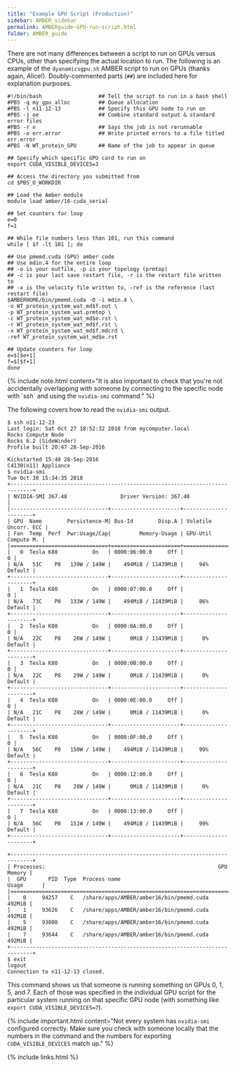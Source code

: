 ```yaml
---
title: "Example GPU Script (Production)"
sidebar: AMBER_sidebar
permalink: AMBERguide-GPU-run-script.html
folder: AMBER_guide
---
```


<link rel="stylesheet" href="css/theme-orange.css">

There are not many differences between a script to run on GPUs versus CPUs,
other than specifying the actual location to run. The following is an example
of the `dyanamicsgpu.sh` AMBER script to run on GPUs (thanks again, Alice!).
Doubly-commented parts (`##`) are included here for explanation purposes.

```
#!/bin/bash                  ## Tell the script to run in a bash shell
#PBS -q my_gpu_alloc         ## Queue allocation
#PBS -l n11-12-13	         ## Specify this GPU node to run on
#PBS -j oe				     ## Combine standard output & standard error files
#PBS -r n					 ## Says the job is not rerunnable
#PBS -o err.error			 ## Write printed errors to a file titled err.error
#PBS -N WT_protein_GPU		 ## Name of the job to appear in queue

## Specify which specific GPU card to run on
export CUDA_VISIBLE_DEVICES=3

## Access the directory you submitted from
cd $PBS_O_WORKDIR

## Load the Amber module
module load amber/16-cuda_serial

## Set counters for loop
e=0
f=1

## While file numbers less than 101, run this command
while [ $f -lt 101 ]; do

## Use pmemd.cuda (GPU) amber code
## Use mdin.4 for the entire loop
## -o is your outfile, -p is your topology (prmtop)
## -c is your last save restart file, -r is the restart file written to
## -x is the velocity file written to, -ref is the reference (last restart file)
$AMBERHOME/bin/pmemd.cuda -O -i mdin.4 \
-o WT_protein_system_wat_md$f.out \
-p WT_protein_system_wat.prmtop \
-c WT_protein_system_wat_md$e.rst \
-r WT_protein_system_wat_md$f.rst \
-x WT_protein_system_wat_md$f.mdcrd \
-ref WT_protein_system_wat_md$e.rst

## Update counters for loop
e=$[$e+1]
f=$[$f+1]
done
```

{% include note.html content="It is also important to check that you're not
accidentally overlapping with someone by connecting to the specific node with
\`ssh\` and using the `nvidia-smi` command." %}

The following covers how to read the `nvidia-smi` output.
```
$ ssh n11-12-23
Last login: Sat Oct 27 18:52:32 2018 from mycomputer.local
Rocks Compute Node
Rocks 6.2 (SideWinder)
Profile built 20:47 28-Sep-2016

Kickstarted 15:48 28-Sep-2016
C4130(n11) Appliance
$ nvidia-smi
Tue Oct 30 15:34:35 2018       
+-----------------------------------------------------------------------------+
| NVIDIA-SMI 367.48                 Driver Version: 367.48                    |
|-------------------------------+----------------------+----------------------+
| GPU  Name        Persistence-M| Bus-Id        Disp.A | Volatile Uncorr. ECC |
| Fan  Temp  Perf  Pwr:Usage/Cap|         Memory-Usage | GPU-Util  Compute M. |
|===============================+======================+======================|
|   0  Tesla K80           On   | 0000:06:00.0     Off |                    0 |
| N/A   51C    P0   139W / 149W |    494MiB / 11439MiB |     94%      Default |
+-------------------------------+----------------------+----------------------+
|   1  Tesla K80           On   | 0000:07:00.0     Off |                    0 |
| N/A   73C    P0   133W / 149W |    494MiB / 11439MiB |     86%      Default |
+-------------------------------+----------------------+----------------------+
|   2  Tesla K80           On   | 0000:0A:00.0     Off |                    0 |
| N/A   22C    P8    26W / 149W |      0MiB / 11439MiB |      0%      Default |
+-------------------------------+----------------------+----------------------+
|   3  Tesla K80           On   | 0000:0B:00.0     Off |                    0 |
| N/A   22C    P8    29W / 149W |      0MiB / 11439MiB |      0%      Default |
+-------------------------------+----------------------+----------------------+
|   4  Tesla K80           On   | 0000:0E:00.0     Off |                    0 |
| N/A   21C    P8    28W / 149W |      0MiB / 11439MiB |      0%      Default |
+-------------------------------+----------------------+----------------------+
|   5  Tesla K80           On   | 0000:0F:00.0     Off |                    0 |
| N/A   56C    P0   150W / 149W |    494MiB / 11439MiB |     99%      Default |
+-------------------------------+----------------------+----------------------+
|   6  Tesla K80           On   | 0000:12:00.0     Off |                    0 |
| N/A   21C    P8    28W / 149W |      0MiB / 11439MiB |      0%      Default |
+-------------------------------+----------------------+----------------------+
|   7  Tesla K80           On   | 0000:13:00.0     Off |                    0 |
| N/A   56C    P0   151W / 149W |    494MiB / 11439MiB |     99%      Default |
+-------------------------------+----------------------+----------------------+

+-----------------------------------------------------------------------------+
| Processes:                                                       GPU Memory |
|  GPU       PID  Type  Process name                               Usage      |
|=============================================================================|
|    0     94257    C   /share/apps/AMBER/amber16/bin/pmemd.cuda       492MiB |
|    1     93626    C   /share/apps/AMBER/amber16/bin/pmemd.cuda       492MiB |
|    5     93800    C   /share/apps/AMBER/amber16/bin/pmemd.cuda       492MiB |
|    7     93644    C   /share/apps/AMBER/amber16/bin/pmemd.cuda       492MiB |
+-----------------------------------------------------------------------------+
$ exit
logout
Connection to n11-12-13 closed.
```

This command shows us that someone is running something on GPUs 0, 1, 5, and 7.
Each of those was specified in the individual GPU script for the particular
system running on that specific GPU node (with something like
    `export CUDA_VISIBLE_DEVICES=7`).

{% include important.html content="Not every system has `nvidia-smi` configured
correctly. Make sure you check with someone locally that the numbers in the
command and the numbers for exporting `CUDA_VISIBLE_DEVICES` match up." %}

{% include links.html %}
